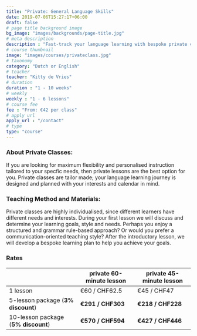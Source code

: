 ```yaml
---
title: "Private: General Language Skills"
date: 2019-07-06T15:27:17+06:00
draft: false
# page title background image
bg_image: "images/backgrounds/page-title.jpg"
# meta description
description : "Fast-track your language learning with bespoke private classes."
# course thumbnail
image: "images/courses/privateclass.jpg"
# taxonomy
category: "Dutch or English"
# teacher
teacher: "Kitty de Vries"
# duration
duration : "1 - 10 weeks"
# weekly
weekly : "1 - 6 lessons"
# course fee
fee : "From: €42 per class"
# apply url
apply_url : "/contact"
# type
type: "course"
---
```



### About Private Classes:
If you are looking for maximum flexibility and personalised instruction tailored to your specfic needs, then private lessons are the best option for you. Private classes are tailor made; your language learning journey is designed and planned with your interests and calendar in mind. 

### Teaching Method and Materials:
Private classes are highly individualised, since different learners have different needs and interests. During your first lesson we will discuss and determine your learning goals, style and needs. Perhaps you enjoy a structured and grammar rule-based approach? Or would you prefer a communication-oriented teaching style? After the introductory lesson, we will develop a bespoke learning plan to help you achieve your goals.

### Rates
<p>

| |  private 60-minute lesson |  private 45-minute lesson|
|---|---|---|
|  1 lesson  | €60 / CHF62.5 | €45 / CHF47|
|  5-lesson package (__3% discount__) | __€291 / CHF303__ | __€218 / CHF228__|
|  10-lesson package (__5% discount__) | __€570 / CHF594__ | __€427 / CHF446__||
</p>

